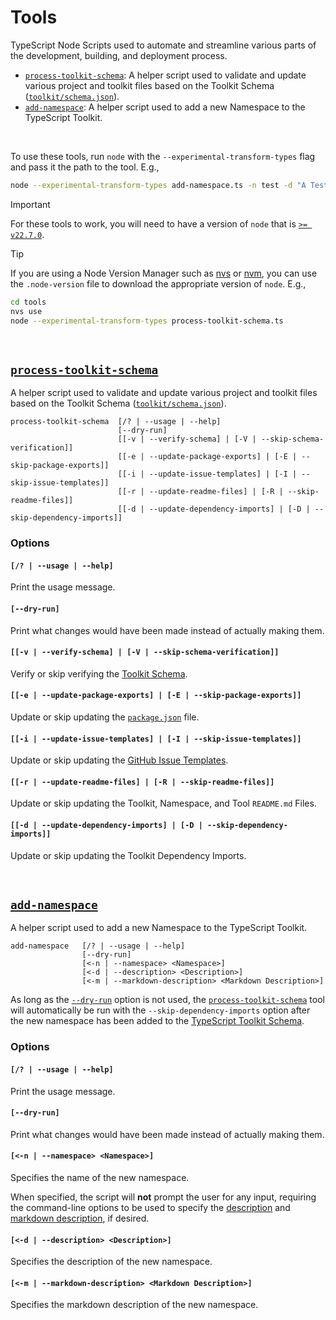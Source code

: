 # Tools
TypeScript Node Scripts used to automate and streamline various parts of the development, building, and deployment process.

- [`process-toolkit-schema`](#process-toolkit-schema): A helper script used to validate and update various project and toolkit files based on the Toolkit Schema ([`toolkit/schema.json`](../toolkit/schema.json)).
- [`add-namespace`](#add-namespace): A helper script used to add a new Namespace to the TypeScript Toolkit.

<br>

To use these tools, run `node` with the `--experimental-transform-types` flag and pass it the path to the tool. E.g.,
```bash
node --experimental-transform-types add-namespace.ts -n test -d "A Test Namespace."
```

> [!IMPORTANT]
> For these tools to work, you will need to have a version of `node` that is [`>= v22.7.0`](https://nodejs.org/en/learn/typescript/run-natively#running-typescript-code-with-nodejs).

> [!TIP]
> If you are using a Node Version Manager such as [nvs](https://github.com/jasongin/nvs) or [nvm](https://github.com/nvm-sh/nvm), you can use the `.node-version` file to download the appropriate version of `node`. E.g.,
>
> ```bash
> cd tools
> nvs use
> node --experimental-transform-types process-toolkit-schema.ts
> ```

<br>

## [`process-toolkit-schema`](process-toolkit-schema.ts)
A helper script used to validate and update various project and toolkit files based on the Toolkit Schema ([`toolkit/schema.json`](../toolkit/schema.json)).

```console
process-toolkit-schema  [/? | --usage | --help]
                        [--dry-run]
                        [[-v | --verify-schema] | [-V | --skip-schema-verification]]
                        [[-e | --update-package-exports] | [-E | --skip-package-exports]]
                        [[-i | --update-issue-templates] | [-I | --skip-issue-templates]]
                        [[-r | --update-readme-files] | [-R | --skip-readme-files]]
                        [[-d | --update-dependency-imports] | [-D | --skip-dependency-imports]]
```


### Options
#### `[/? | --usage | --help]`
Print the usage message.


#### `[--dry-run]`
Print what changes would have been made instead of actually making them.


#### `[[-v | --verify-schema] | [-V | --skip-schema-verification]]`
Verify or skip verifying the [Toolkit Schema](../toolkit/schema.json).


#### `[[-e | --update-package-exports] | [-E | --skip-package-exports]]`
Update or skip updating the [`package.json`](../package.json) file.


#### `[[-i | --update-issue-templates] | [-I | --skip-issue-templates]]`
Update or skip updating the [GitHub Issue Templates](../.github/ISSUE_TEMPLATE).


#### `[[-r | --update-readme-files] | [-R | --skip-readme-files]]`
Update or skip updating the Toolkit, Namespace, and Tool `README.md` Files.


#### `[[-d | --update-dependency-imports] | [-D | --skip-dependency-imports]]`
Update or skip updating the Toolkit Dependency Imports.

<br>

## [`add-namespace`](add-namespace.ts)
A helper script used to add a new Namespace to the TypeScript Toolkit.

```console
add-namespace   [/? | --usage | --help]
                [--dry-run]
                [<-n | --namespace> <Namespace>]
                [<-d | --description> <Description>]
                [<-m | --markdown-description> <Markdown Description>]
```

As long as the [`--dry-run`](#--dry-run-1) option is not used, the [`process-toolkit-schema`](#process-toolkit-schema) tool will automatically be run with the `--skip-dependency-imports` option after the new namespace has been added to the [TypeScript Toolkit Schema](../toolkit/schema.json).


### Options
#### `[/? | --usage | --help]`
Print the usage message.


#### `[--dry-run]`
Print what changes would have been made instead of actually making them.


#### `[<-n | --namespace> <Namespace>]`
Specifies the name of the new namespace.

When specified, the script will **not** prompt the user for any input, requiring the command-line options to be used to specify the [description](#-d----description-description) and [markdown description](#-m----markdown-description-markdown-description), if desired.


#### `[<-d | --description> <Description>]`
Specifies the description of the new namespace.


#### `[<-m | --markdown-description> <Markdown Description>]`
Specifies the markdown description of the new namespace.